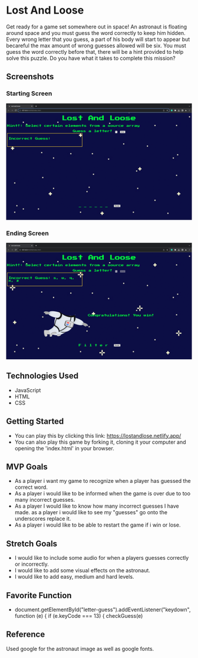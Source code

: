 # Lost And Loose
Get ready for a game set somewhere out in space! An astronaut is floating around space and you must guess the word correctly to keep him hidden. Every wrong letter that you guess, a part of his body will start to appear but becareful the max amount of wrong guesses allowed will be six. You must guess the word correctly before that, there will be a hint provided to help solve this puzzle. Do you have what it takes to complete this mission? 

## Screenshots

### Starting Screen
![Starting Screen](game-img/Initial-view.png)

### Ending Screen
![Winning Screen](game-img/Winning-view.png)



## Technologies Used

- JavaScript
- HTML
- CSS

## Getting Started
- You can play this by clicking this link: https://lostandlose.netlify.app/
- You can also play this game by forking it, cloning it your computer and opening the 'index.html' in your browser.

## MVP Goals
- As a player i want my game to recognize when a player has guessed the correct word.
- As a player i would like to be informed when the game is over due to too many incorrect guesses.
- As a player I would like to know how many incorrect guesses I have made.
as a player i would like to see my "guesses" go onto the underscores replace it.
- As a player i would like to be able to restart the game if i win or lose.

## Stretch Goals
- I would like to include some audio for when a players guesses correctly or incorrectly.
- I would like to add some visual effects on the astronaut.
- I would like to add easy, medium and hard levels.

## Favorite Function
- document.getElementById("letter-guess").addEventListener("keydown", function (e) {
   if (e.keyCode === 13) {
       checkGuess(e)

## Reference
Used google for the astronaut image as well as google fonts.

